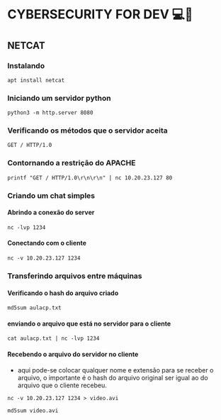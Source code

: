 # CYBERSECURITY FOR DEV 💻👾
## NETCAT

### Instalando
```
apt install netcat
```

### Iniciando um servidor python
```
python3 -m http.server 8080
```

### Verificando os métodos que o servidor aceita
```
GET / HTTP/1.0
```

### Contornando a restrição do APACHE
```
printf "GET / HTTP/1.0\r\n\r\n" | nc 10.20.23.127 80
```

### Criando um chat simples

#### Abrindo a conexão do server
```
nc -lvp 1234
```
#### Conectando com o cliente
```
nc -v 10.20.23.127 1234
```

### Transferindo arquivos entre máquinas
#### Verificando o hash do arquivo criado
```
md5sum aulacp.txt
```
#### enviando o arquivo que está no servidor para o cliente
```
cat aulacp.txt | nc -lvp 1234
```
#### Recebendo o arquivo do servidor no cliente
- aqui pode-se colocar qualquer nome e extensão para se receber o arquivo, o importante é o hash do arquivo original ser igual ao do arquivo que o cliente recebeu.
```
nc -v 10.20.23.127 1234 > video.avi
```
```
md5sum video.avi
```

